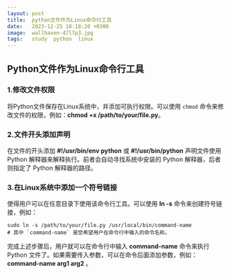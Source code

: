 ```yaml
---
layout: post
title:  python文件作为Linux命令行工具
date:   2023-12-25 18:18:20 +0300
image:  wallhaven-47l7p3.jpg
tags:   study  python  linux
---
```



## Python文件作为Linux命令行工具



### 1.修改文件权限

将Python文件保存在Linux系统中，并添加可执行权限。可以使用 `chmod` 命令来修改文件的权限，例如：**chmod +x /path/to/your/file.py**。

### 2.文件开头添加声明

在文件的开头添加 **#!/usr/bin/env python** 或 **#!/usr/bin/python** 声明文件使用 Python 解释器来解释执行。前者会自动寻找系统中安装的 Python 解释器，后者则指定了 Python 解释器的路径。

### 3.在Linux系统中添加一个符号链接

使得用户可以在任意目录下使用该命令行工具。可以使用 **ln -s** 命令来创建符号链接，例如：

```shell
sudo ln -s /path/to/your/file.py /usr/local/bin/command-name
# 其中 `command-name` 是您希望用户在命令行中输入的命令名称。
```

完成上述步骤后，用户就可以在命令行中输入 **command-name** 命令来执行 Python 文件了。如果需要传入参数，可以在命令后面添加参数，例如：**command-name arg1 arg2** 。
